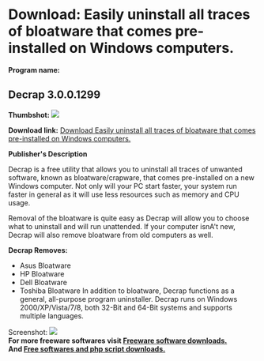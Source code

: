 # Download: Easily uninstall all traces of bloatware that comes pre-installed on Windows computers.

**Program name:**

## Decrap 3.0.0.1299

  
**Thumbshot:** ![](http://www.freewarefiles.com/screenshot/decrap_md.jpg)   
  
**Download link:** [Download Easily uninstall all traces of bloatware that comes pre-installed on Windows computers.](http://freesoftwares.boysofts.com/Decrap_program_87776.html)  
  


**Publisher's Description**  
  


Decrap is a free utility that allows you to uninstall all traces of unwanted software, known as bloatware/crapware, that comes pre-installed on a new Windows computer. Not only will your PC start faster, your system run faster in general as it will use less resources such as memory and CPU usage. 

Removal of the bloatware is quite easy as Decrap will allow you to choose what to uninstall and will run unattended. If your computer isnA't new, Decrap will also remove bloatware from old computers as well.

**Decrap Removes:**

  * Asus Bloatware 
  * HP Bloatware 
  * Dell Bloatware 
  * Toshiba Bloatware 
In addition to bloatware, Decrap functions as a general, all-purpose program uninstaller. Decrap runs on Windows 2000/XP/Vista/7/8, both 32-Bit and 64-Bit systems and supports multiple languages. 

  
  
Screenshot: ![](http://www.freewarefiles.com/screenshot/decrap.jpg)   
**For more freeware softwares visit [Freeware software downloads.](http://freesoftwares.boysofts.com/)**   
**And [Free softwares and php script downloads.](http://www.boysofts.com/)**
